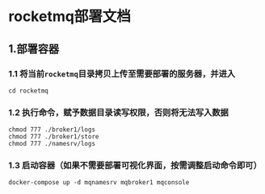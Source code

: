 # rocketmq部署文档

## 1.部署容器

### 1.1 将当前`rocketmq`目录拷贝上传至需要部署的服务器，并进入

```
cd rocketmq
```

### 1.2 执行命令，赋予数据目录读写权限，否则将无法写入数据

```
chmod 777 ./broker1/logs
chmod 777 ./broker1/store
chmod 777 ./namesrv/logs
```

### 1.3 启动容器（如果不需要部署可视化界面，按需调整启动命令即可）

```
docker-compose up -d mqnamesrv mqbroker1 mqconsole
```